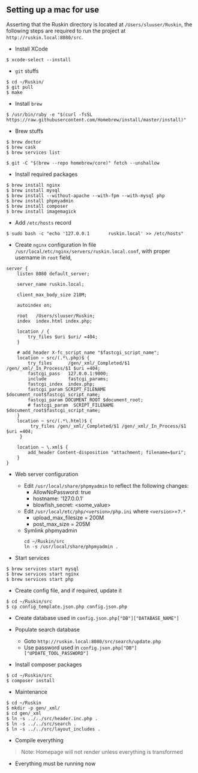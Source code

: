 ## Setting up a mac for use
Asserting that the Ruskin directory is located at `/Users/sluuser/Ruskin`, the following steps are required to run the project at `http://ruskin.local:8080/src`.

* Install XCode
```
$ xcode-select --install
```

* `git` stuffs
```
$ cd ~/Ruskin/
$ git pull
$ make
```

* Install `brew`
```
$ /usr/bin/ruby -e "$(curl -fsSL https://raw.githubusercontent.com/Homebrew/install/master/install)"
```

* Brew stuffs
```
$ brew doctor
$ brew cask
$ brew services list

$ git -C "$(brew --repo homebrew/core)" fetch --unshallow
```

* Install required packages
```
$ brew install nginx
$ brew install mysql
$ brew install --without-apache --with-fpm --with-mysql php
$ brew install phpmyadmin
$ brew install composer
$ brew install imagemagick
```

* Add `/etc/hosts` record
```
$ sudo bash -c "echo '127.0.0.1       ruskin.local' >> /etc/hosts"
```

* Create `nginx` configuration
In file `/usr/local/etc/nginx/servers/ruskin.local.conf`,
with proper username in `root` field, 
```
server {
    listen 8080 default_server;

    server_name ruskin.local;
    
    client_max_body_size 210M;

    autoindex on;

    root   /Users/sluuser/Ruskin;
    index  index.html index.php;

    location / {
        try_files $uri $uri/ =404;
    }
    
    # add_header X-fc_script_name "$fastcgi_script_name";
    location ~ src/(.*\.php)$ {
        try_files      /gen/_xml/_Completed/$1 /gen/_xml/_In_Process/$1 $uri =404;
        fastcgi_pass   127.0.0.1:9000;
        include        fastcgi_params;
        fastcgi_index  index.php;
        fastcgi_param SCRIPT_FILENAME $document_root$fastcgi_script_name;
        fastcgi_param DOCUMENT_ROOT $document_root;
        # fastcgi_param  SCRIPT_FILENAME $document_root$fastcgi_script_name;
    }
    location ~ src/(.*\.html)$ {
         try_files /gen/_xml/_Completed/$1 /gen/_xml/_In_Process/$1 $uri =404;
     }
     
    location ~ \.xml$ {
        add_header Content-disposition "attachment; filename=$uri";
    }
}

```

* Web server configuration
  * Edit `/usr/local/share/phpmyadmin` to reflect the following changes:
    * AllowNoPassword: true
    * hostname: '127.0.0.1'
    * blowfish_secret: <some_value>
  * Edit `/usr/local/etc/php/<version>/php.ini` where `<version>`=`7.*`
    * upload_max_filesize = 200M
    * post_max_size = 205M
  * Symlink phpmyadmin
    ```
    cd ~/Ruskin/src
    ln -s /usr/local/share/phpmyadmin .
    ```

* Start services
```
$ brew services start mysql
$ brew services start nginx
$ brew services start php
```

* Create config file, and if required, update it
```
$ cd ~/Ruskin/src
$ cp config_template.json.php config.json.php
```

* Create database used in `config.json.php["DB"]["DATABASE_NAME"]`

* Populate search database
  * Goto `http://ruskin.local:8080/src/search/update.php`
  * Use password used in `config.json.php["DB"]["UPDATE_TOOL_PASSWORD"]`

* Install composer packages
```
$ cd ~/Ruskin/src
$ composer install
```

* Maintenance
```
$ cd ~/Ruskin
$ mkdir -p gen/_xml/
$ cd gen/_xml
$ ln -s ../../src/header.inc.php .
$ ln -s ../../src/search .
$ ln -s ../../src/layout_includes .
```

* Compile everything
> Note: Homepage will not render unless everything is transformed

* Everything must be running now
